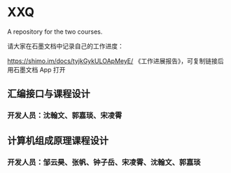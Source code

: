 # XXQ

A repository for the two courses.

请大家在石墨文档中记录自己的工作进度：

https://shimo.im/docs/tyjkGykULOApMeyE/ 《工作进展报告》，可复制链接后用石墨文档 App 打开

## 汇编接口与课程设计

### 开发人员：沈翰文、郭嘉琰、宋凌霄

## 计算机组成原理课程设计

### 开发人员：邹云昊、张帆、钟子岳、宋凌霄、沈翰文、郭嘉琰
